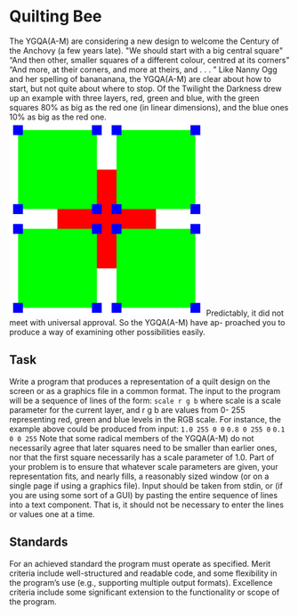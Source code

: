 # Quilting Bee
The YGQA(A-M) are considering a new design to welcome the Century of the Anchovy (a few years late).
"We should start with a big central square"
“And then other, smaller squares of a different colour, centred at its corners”
“And more, at their corners, and more at theirs, and . . . ”
Like Nanny Ogg and her spelling of banananana, the YGQA(A-M) are clear about how
to start, but not quite about where to stop.
Of the Twilight the Darkness drew up an example with three layers, red, green and
blue, with the green squares 80% as big as the red one (in linear dimensions), and the
blue ones 10% as big as the red one.
![Quilt Example](example.png)
Predictably, it did not meet with universal approval. So the YGQA(A-M) have ap-
proached you to produce a way of examining other possibilities easily.

## Task
Write a program that produces a representation of a quilt design on the screen or as a
graphics file in a common format. The input to the program will be a sequence of lines
of the form:
```scale r g b```
where scale is a scale parameter for the current layer, and r g b are values from 0-
255 representing red, green and blue levels in the RGB scale. For instance, the example
above could be produced from input:
```1.0 255 0 0```
```0.8 0 255 0```
```0.1 0 0 255```
Note that some radical members of the YGQA(A-M) do not necessarily agree that later
squares need to be smaller than earlier ones, nor that the first square necessarily has a
scale parameter of 1.0. Part of your problem is to ensure that whatever scale parameters
are given, your representation fits, and nearly fills, a reasonably sized window (or on a
single page if using a graphics file).
Input should be taken from stdin, or (if you are using some sort of a GUI) by pasting
the entire sequence of lines into a text component. That is, it should not be necessary to
enter the lines or values one at a time.

## Standards
For an achieved standard the program must operate as specified.
Merit criteria include well-structured and readable code, and some flexibility in the
program’s use (e.g., supporting multiple output formats).
Excellence criteria include some significant extension to the functionality or scope of
the program.